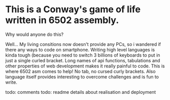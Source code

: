 # This is a Conway's game of life written in 6502 assembly.

Why would anyone do this?

Well... My living consitions now doesn't provide any PCs, so i wandered if there any ways to code on smartphone. Writing high level languages is kinda tough (because you need to switch 3 billions of keyboards to put in just a single curled bracket. Long names of api functions, tabulations and other properties of web development makes it really painful to code. This is where 6502 asm comes to help! No tab, no cursed curly brackets. Also language itself provides interesting to overcome challenges and is fun to write.

todo: comments
todo: readme details about realisation and deployment
